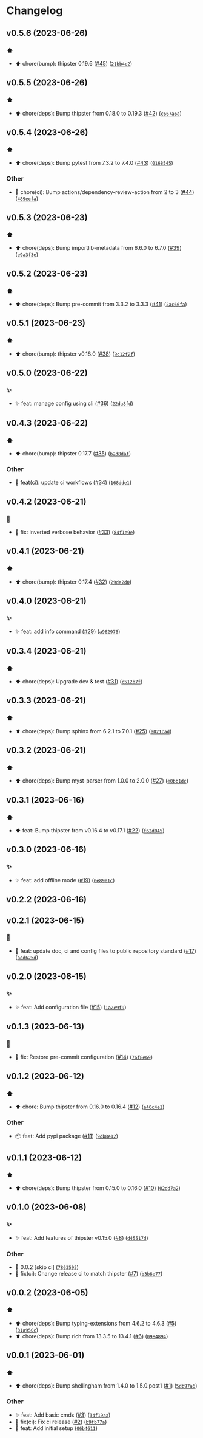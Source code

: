 # Changelog

<!--next-version-placeholder-->

## v0.5.6 (2023-06-26)

### :arrow_up:

* :arrow_up: chore(bump): thipster 0.19.6 ([#45](https://github.com/THipster/THipster-cli/issues/45)) ([`21bb4e2`](https://github.com/THipster/THipster-cli/commit/21bb4e226815fcba7d83598ce496113983c632dd))

## v0.5.5 (2023-06-26)

### :arrow_up:

* :arrow_up: chore(deps): Bump thipster from 0.18.0 to 0.19.3 ([#42](https://github.com/THipster/THipster-cli/issues/42)) ([`c667a6a`](https://github.com/THipster/THipster-cli/commit/c667a6a5368c4ba986fb99aba6c89481858e6f64))

## v0.5.4 (2023-06-26)

### :arrow_up:

* :arrow_up: chore(deps): Bump pytest from 7.3.2 to 7.4.0 ([#43](https://github.com/THipster/THipster-cli/issues/43)) ([`0168545`](https://github.com/THipster/THipster-cli/commit/016854510a9c21ed218300310f8b18d5bb1d0e41))

### Other

* :green_heart: chore(ci): Bump actions/dependency-review-action from 2 to 3 ([#44](https://github.com/THipster/THipster-cli/issues/44)) ([`489ecfa`](https://github.com/THipster/THipster-cli/commit/489ecfa992e2eab6a20c7beef9e661f43bd2242f))

## v0.5.3 (2023-06-23)

### :arrow_up:

* :arrow_up: chore(deps): Bump importlib-metadata from 6.6.0 to 6.7.0 ([#39](https://github.com/THipster/THipster-cli/issues/39)) ([`e9a3f3e`](https://github.com/THipster/THipster-cli/commit/e9a3f3ea0043d41fe4ccb6b02b6aa140872c74ea))

## v0.5.2 (2023-06-23)

### :arrow_up:

* :arrow_up: chore(deps): Bump pre-commit from 3.3.2 to 3.3.3 ([#41](https://github.com/THipster/THipster-cli/issues/41)) ([`2ac66fa`](https://github.com/THipster/THipster-cli/commit/2ac66fa56ee9a782e778c2b9b750e42cd56dbd3b))

## v0.5.1 (2023-06-23)

### :arrow_up:

* :arrow_up: chore(bump): thipster v0.18.0 ([#38](https://github.com/THipster/THipster-cli/issues/38)) ([`9c12f2f`](https://github.com/THipster/THipster-cli/commit/9c12f2f6d98007fedc34fd04b894156d45f985e1))

## v0.5.0 (2023-06-22)

### :sparkles:

* :sparkles: feat: manage config using cli ([#36](https://github.com/THipster/THipster-cli/issues/36)) ([`22da8fd`](https://github.com/THipster/THipster-cli/commit/22da8fd203477a4825c07a7a0f0f8e8e8dcf8452))

## v0.4.3 (2023-06-22)

### :arrow_up:

* :arrow_up: chore(bump): thipster 0.17.7 ([#35](https://github.com/THipster/THipster-cli/issues/35)) ([`b2d8daf`](https://github.com/THipster/THipster-cli/commit/b2d8dafad07b75614bd8590bcf9f303bcb19eeca))

### Other

* :green_heart: feat(ci): update ci workflows ([#34](https://github.com/THipster/THipster-cli/issues/34)) ([`168dde1`](https://github.com/THipster/THipster-cli/commit/168dde1b2b2e3b6fceefeea80c888fb388aa251c))

## v0.4.2 (2023-06-21)

### :bug:

* :bug: fix: inverted verbose behavior ([#33](https://github.com/THipster/THipster-cli/issues/33)) ([`84f1e9e`](https://github.com/THipster/THipster-cli/commit/84f1e9ed3e36dacba79745e754773bbbd3b4d534))

## v0.4.1 (2023-06-21)

### :arrow_up:

* :arrow_up: chore(bump): thipster 0.17.4 ([#32](https://github.com/THipster/THipster-cli/issues/32)) ([`29da2d0`](https://github.com/THipster/THipster-cli/commit/29da2d06ca0b26e93b8d9d3c5396010ccd4adbd4))

## v0.4.0 (2023-06-21)

### :sparkles:

* :sparkles: feat: add info command ([#29](https://github.com/THipster/THipster-cli/issues/29)) ([`a962976`](https://github.com/THipster/THipster-cli/commit/a962976c02d756cf079e0e77d3d9c48f0b8f949a))

## v0.3.4 (2023-06-21)

### :arrow_up:

* :arrow_up: chore(deps): Upgrade dev & test ([#31](https://github.com/THipster/THipster-cli/issues/31)) ([`c512b7f`](https://github.com/THipster/THipster-cli/commit/c512b7f7a9eb95f1102cd72447a34ab33a1ee47d))

## v0.3.3 (2023-06-21)

### :arrow_up:

* :arrow_up: chore(deps): Bump sphinx from 6.2.1 to 7.0.1 ([#25](https://github.com/THipster/THipster-cli/issues/25)) ([`e021cad`](https://github.com/THipster/THipster-cli/commit/e021cad67cdda65ef3bd70f6ace08faddf2acc0e))

## v0.3.2 (2023-06-21)

### :arrow_up:

* :arrow_up: chore(deps): Bump myst-parser from 1.0.0 to 2.0.0 ([#27](https://github.com/THipster/THipster-cli/issues/27)) ([`e0bb1dc`](https://github.com/THipster/THipster-cli/commit/e0bb1dca80c330a04e9975a2ebeb775ae39d55e1))

## v0.3.1 (2023-06-16)

### :arrow_up:

* :arrow_up: feat: Bump thipster from v0.16.4 to v0.17.1 ([#22](https://github.com/THipster/THipster-cli/issues/22)) ([`f62d045`](https://github.com/THipster/THipster-cli/commit/f62d0458e71c418bda29938772142176ca888ec4))

## v0.3.0 (2023-06-16)

### :sparkles:

* :sparkles: feat: add offline mode ([#19](https://github.com/THipster/THipster-cli/issues/19)) ([`0e89e1c`](https://github.com/THipster/THipster-cli/commit/0e89e1c671ce1b4c30673adc9ac70366e70af7cb))

## v0.2.2 (2023-06-16)



## v0.2.1 (2023-06-15)

### :wrench:

* :wrench: feat: update doc, ci and config files to public repository standard ([#17](https://github.com/THipster/THipster-cli/issues/17)) ([`aed625d`](https://github.com/THipster/THipster-cli/commit/aed625ddc477aaadcd0a8e5dae7150369b6775ef))

## v0.2.0 (2023-06-15)

### :sparkles:

* :sparkles: feat: Add configuration file ([#15](https://github.com/THipster/THipster-cli/issues/15)) ([`1a2e9f9`](https://github.com/THipster/THipster-cli/commit/1a2e9f96971fd7dfa9babbc650884d95760e07c6))

## v0.1.3 (2023-06-13)

### :wrench:

* :wrench: fix: Restore pre-commit configuration ([#14](https://github.com/THipster/THipster-cli/issues/14)) ([`76f8e69`](https://github.com/THipster/THipster-cli/commit/76f8e69b4a7154687ba7d1e62f7911d4b75a9bac))

## v0.1.2 (2023-06-12)

### :arrow_up:

* :arrow_up: chore: Bump thipster from 0.16.0 to 0.16.4 ([#12](https://github.com/THipster/THipster-cli/issues/12)) ([`a46c4e1`](https://github.com/THipster/THipster-cli/commit/a46c4e117dbeff148369ef108e828b06339b4c2d))

### Other

* :package: feat: Add pypi package ([#11](https://github.com/THipster/THipster-cli/issues/11)) ([`9db8e12`](https://github.com/THipster/THipster-cli/commit/9db8e12c48232807c4b2e94512680d7c0aa0fa35))

## v0.1.1 (2023-06-12)

### :arrow_up:

* :arrow_up: chore(deps): Bump thipster from 0.15.0 to 0.16.0 ([#10](https://github.com/THipster/THipster-cli/issues/10)) ([`02dd7a2`](https://github.com/THipster/THipster-cli/commit/02dd7a2d2c038766175ae7a2cf6310683300da6b))

## v0.1.0 (2023-06-08)

### :sparkles:

* :sparkles: feat: Add features of thipster v0.15.0 ([#8](https://github.com/THipster/THipster-cli/issues/8)) ([`d45517d`](https://github.com/THipster/THipster-cli/commit/d45517d9bd3a5361d105a3b146c5b2360e444c04))

### Other

* :bookmark: 0.0.2 [skip ci] ([`7863595`](https://github.com/THipster/THipster-cli/commit/7863595ddb555dfa0e01a92c1b8fe72f1b6c4fb7))
* :green_heart: fix(ci): Change release ci to match thipster ([#7](https://github.com/THipster/THipster-cli/issues/7)) ([`b3b6e77`](https://github.com/THipster/THipster-cli/commit/b3b6e77cb8ec374682b7e170b43b5bb166283f40))

## v0.0.2 (2023-06-05)
### :arrow_up:

* :arrow_up: chore(deps): Bump typing-extensions from 4.6.2 to 4.6.3 ([#5](https://github.com/THipster/THipster-cli/issues/5)) ([`31a950c`](https://github.com/THipster/THipster-cli/commit/31a950c6425016e3bd20134e07787cf497380973))
* :arrow_up: chore(deps): Bump rich from 13.3.5 to 13.4.1 ([#6](https://github.com/THipster/THipster-cli/issues/6)) ([`0984894`](https://github.com/THipster/THipster-cli/commit/0984894724b27356537d991e4fcd920b18078e36))

## v0.0.1 (2023-06-01)
### :arrow_up:

* :arrow_up: chore(deps): Bump shellingham from 1.4.0 to 1.5.0.post1 ([#1](https://github.com/THipster/THipster-cli/issues/1)) ([`5db97a6`](https://github.com/THipster/THipster-cli/commit/5db97a60db26b571571300d8fc9df0b3db92710b))

### Other

* ✨ feat: Add basic cmds ([#3](https://github.com/THipster/THipster-cli/issues/3)) ([`34f19aa`](https://github.com/THipster/THipster-cli/commit/34f19aaa65895e17c4b3f62fce59c560ae92f72a))
* 💚 fix(ci): Fix ci release ([#2](https://github.com/THipster/THipster-cli/issues/2)) ([`b9fb77a`](https://github.com/THipster/THipster-cli/commit/b9fb77a235beb00562be4ee0dfeef920bfa150cd))
* :tada: feat: Add initial setup ([`06b4611`](https://github.com/THipster/THipster-cli/commit/06b46110b56b84ecd459b0d18757e08ae427d9b4))
